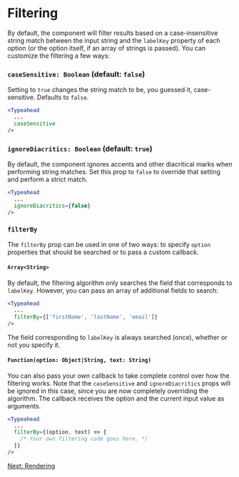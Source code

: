 # Filtering
By default, the component will filter results based on a case-insensitive string match between the input string and the `labelKey` property of each option (or the option itself, if an array of strings is passed). You can customize the filtering a few ways:

### `caseSensitive: Boolean` (default: `false`)
Setting to `true` changes the string match to be, you guessed it, case-sensitive. Defaults to `false`.
```jsx
<Typeahead
  ...
  caseSensitive
/>
```

### `ignoreDiacritics: Boolean` (default: `true`)
By default, the component ignores accents and other diacritical marks when performing string matches. Set this prop to `false` to override that setting and perform a strict match.
```jsx
<Typeahead
  ...
  ignoreDiacritics={false}
/>
```

### `filterBy`
The `filterBy` prop can be used in one of two ways: to specify `option` properties that should be searched or to pass a custom callback.

#### `Array<String>`
By default, the filtering algorithm only searches the field that corresponds to `labelKey`. However, you can pass an array of additional fields to search:
```jsx
<Typeahead
  ...
  filterBy={['firstName', 'lastName', 'email']}
/>
```
The field corresponding to `labelKey` is always searched (once), whether or not you specify it.

#### `Function(option: Object|String, text: String)`
You can also pass your own callback to take complete control over how the filtering works. Note that the `caseSensitive` and `ignoreDiacritics` props will be ignored in this case, since you are now completely overriding the algorithm. The callback receives the option and the current input value as arguments.

```jsx
<Typeahead
  ...
  filterBy={(option, text) => {
    /* Your own filtering code goes here. */
  }}
/>
```

[Next: Rendering](Rendering.md)
